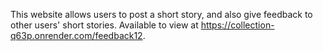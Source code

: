 This website allows users to post a short story, and also give feedback to other users' short stories. Available to view at https://collection-q63p.onrender.com/feedback12.
